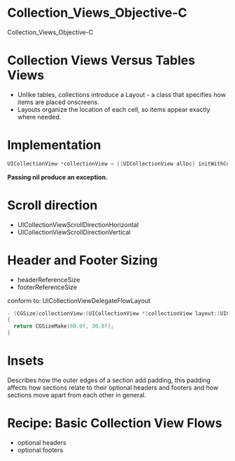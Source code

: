 # Collection_Views_Objective-C

Collection_Views_Objective-C

# Collection Views Versus Tables Views

- Unlike tables, collections introduce a Layout - a class that specifies how items are placed onscreens. 
- Layouts organize the location of each cell, so items appear exactly where needed.

# Implementation

``` objective-c
UICollectionView *collectionView = [[UICollectionView alloc] initWithCollectionViewLayout:layout]
```

**Passing nil produce an exception.**

# Scroll direction

- UICollectionViewScrollDirectionHorizontal
- UICollectionViewScrollDirectionVertical

# Header and Footer Sizing

- headerReferenceSize
- footerReferenceSize

conform to: UICollectionViewDelegateFlowLayout

``` objective-c
- (CGSize)collectionView:(UICollectionView *)collectionView layout:(UICollectionViewLayout *)collectionViewLayout referenceSizeForHeaderInSection:(NSInteger)section
{
  return CGSizeMake(60.0f, 30.0f);
}
```


# Insets

Describes how the outer edges of a section add padding, this padding affects how sections relate to their optional headers and footers and how sections move apart from each other in general.

# Recipe: Basic Collection View Flows

- optional headers
- optional footers



